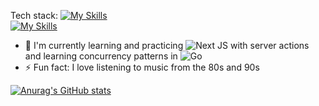 Tech stack:
[![My Skills](https://skillicons.dev/icons?i=js,ts,react,nextjs,html,css)](https://skillicons.dev)
<br/>
[![My Skills](https://skillicons.dev/icons?i=go,nodejs,nestjs,docker,postgres)](https://skillicons.dev)

- 🌱 I'm currently learning and practicing ![Next JS](https://img.shields.io/badge/Next-black?style=for-the-badge&logo=next.js&logoColor=white) with server actions and learning concurrency patterns in ![Go](https://img.shields.io/badge/go-%2300ADD8.svg?style=for-the-badge&logo=go&logoColor=white)
- ⚡ Fun fact: I love listening to music from the 80s and 90s

[![Anurag's GitHub stats](https://github-readme-stats.vercel.app/api?username=denis-emanuel)](https://github.com/denis-emanuel/github-readme-stats)


<!--
**denis-emanuel/denis-emanuel** is a ✨ _special_ ✨ repository because its `README.md` (this file) appears on your GitHub profile.

Here are some ideas to get you started:

- 🔭 I’m currently working on ...
- 🌱 I’m currently learning ...
- 👯 I’m looking to collaborate on ...
- 🤔 I’m looking for help with ...
- 💬 Ask me about ...
- 📫 How to reach me: ...
- 😄 Pronouns: ...
- ⚡ Fun fact: ...
-->
